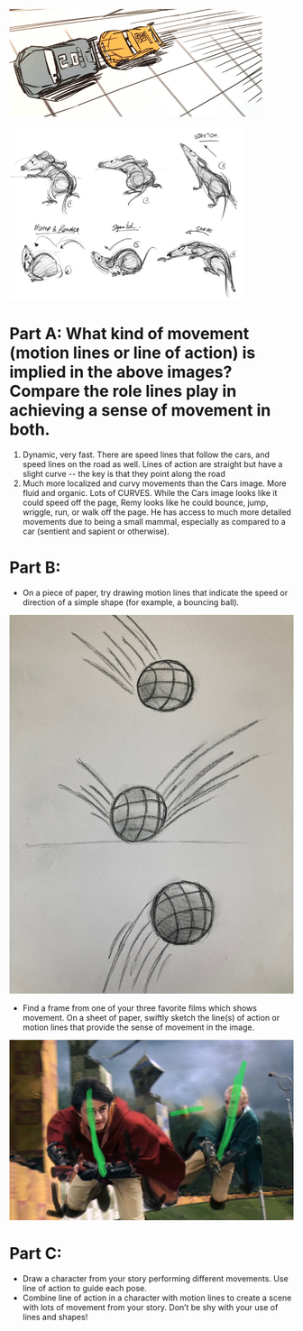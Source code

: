 ![cars](https://github.com/MasqueradeOfSilence/pixar-in-a-box/blob/main/storytelling/visual_language/cars.png?raw=true)

![rat](https://github.com/MasqueradeOfSilence/pixar-in-a-box/blob/main/storytelling/visual_language/ratt.png?raw=true)

# Part A: What kind of movement (motion lines or line of action) is implied in the above images? Compare the role lines play in achieving a sense of movement in both.

1. Dynamic, very fast. There are speed lines that follow the cars, and speed lines on the road as well. Lines of action are straight but have a slight curve -- the key is that they point along the road
2. Much more localized and curvy movements than the Cars image. More fluid and organic. Lots of CURVES. While the Cars image looks like it could speed off the page, Remy looks like he could bounce, jump, wriggle, run, or walk off the page. He has access to much more detailed movements due to being a small mammal, especially as compared to a car (sentient and sapient or otherwise). 

# Part B: 

- On a piece of paper, try drawing motion lines that indicate the speed or direction of a simple shape (for example, a bouncing ball).

![ball](https://github.com/MasqueradeOfSilence/pixar-in-a-box/blob/main/storytelling/visual_language/bouncy.jpg?raw=true)

- Find a frame from one of your three favorite films which shows movement. On a sheet of paper, swiftly sketch the line(s) of action or motion lines that provide the sense of movement in the image.

![hp](https://github.com/MasqueradeOfSilence/pixar-in-a-box/blob/main/storytelling/visual_language/harry_potter.png?raw=true)

# Part C:
- Draw a character from your story performing different movements. Use line of action to guide each pose.
- Combine line of action in a character with motion lines to create a scene with lots of movement from your story. Don’t be shy with your use of lines and shapes!















